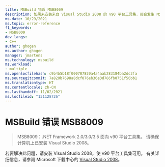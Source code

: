 ```yaml
---
title: MSBuild 错误 MSB8009
description: 如果未安装来自 Visual Studio 2008 的 v90 平台工具集，则会发生 MSBuild 错误 MSB8009。
ms.date: 10/29/2021
ms.topic: error-reference
f1_keywords:
- MSB8009
dev_langs:
- C++
author: ghogen
ms.author: ghogen
manager: jmartens
ms.technology: msbuild
ms.workload:
- multiple
ms.openlocfilehash: c9b4b5b18f000707820a4a4aab283184ba2dd3fa
ms.sourcegitcommit: 7a820b7698a8dcf076eb36e3d766fb0751f56bb1
ms.translationtype: HT
ms.contentlocale: zh-CN
ms.lasthandoff: 11/02/2021
ms.locfileid: "131128726"
---
```

# <a name="msbuild-error-msb8009"></a>MSBuild 错误 MSB8009

> MSB8009：.NET Framework 2.0/3.0/3.5 面向 v90 平台工具集。 请确保计算机上已安装 Visual Studio 2008。

若要解决此问题，请安装 Visual Studio 2008，使 v90 平台工具集可用。 有关详细信息，请参阅 Microsoft 下载中心的 [Visual Studio 2008](https://www.microsoft.com/download/details.aspx?id=7873)。
